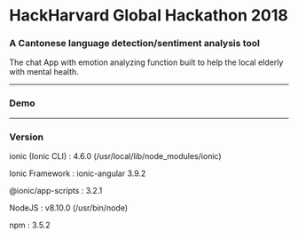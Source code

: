 # HackHarvard Global Hackathon 2018

### A Cantonese language detection/sentiment analysis tool

The chat App with emotion analyzing function built to help the local elderly with mental health.

----------------------------------------------------------
### Demo

----------------------------------------------------------

### Version
ionic (Ionic CLI)  : 4.6.0 (/usr/local/lib/node_modules/ionic)

Ionic Framework    : ionic-angular 3.9.2

@ionic/app-scripts : 3.2.1

NodeJS : v8.10.0 (/usr/bin/node)

npm    : 3.5.2